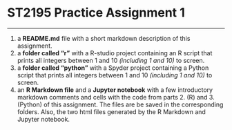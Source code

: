 # ST2195 Practice Assignment 1
---
1. a **README.md** file with a short markdown description of this assignment.
2. a **folder called “r”** with a R-studio project containing an R script that prints all integers between 1 and 10 *(including 1 and 10)* to screen.
3. a **folder called “python”** with a Spyder project containing a Python script that
prints all integers between 1 and 10 *(including 1 and 10)* to screen.
4. an **R Markdown file** and a **Jupyter notebook** with a few introductory markdown
comments and cells with the code from parts 2. (R) and 3. (Python) of this
assignment. The files are be saved in the corresponding folders. Also, the two
html files generated by the R Markdown and Jupyter notebook.